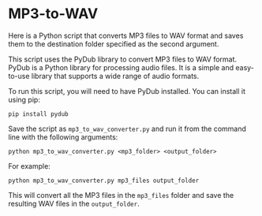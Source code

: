 # MP3-to-WAV


Here is a Python script that converts MP3 files to WAV format and saves them to the destination folder specified as the second argument. 



This script uses the PyDub library to convert MP3 files to WAV format. PyDub is a Python library for processing audio files. It is a simple and easy-to-use library that supports a wide range of audio formats.

To run this script, you will need to have PyDub installed. You can install it using pip:

```
pip install pydub
```

Save the script as `mp3_to_wav_converter.py` and run it from the command line with the following arguments:

```
python mp3_to_wav_converter.py <mp3_folder> <output_folder>
```

For example:

```
python mp3_to_wav_converter.py mp3_files output_folder
```

This will convert all the MP3 files in the `mp3_files` folder and save the resulting WAV files in the `output_folder`.
